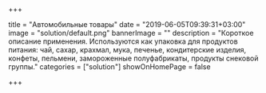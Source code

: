 +++

title = "Автомобильные товары"
date = "2019-06-05T09:39:31+03:00"
image = "solution/default.png"
bannerImage = ""
description = "Короткое описание применения. Используются как упаковка для продуктов питания: чай, сахар, крахмал, мука, печенье, кондитерские изделия, конфеты, пельмени, замороженные полуфабрикаты, продукты снековой группы."
categories = ["solution"]
showOnHomePage = false

+++